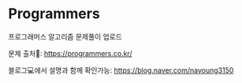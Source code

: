 # Programmers
프로그래머스 알고리즘 문제풀이 업로드


문제 출처🔎: https://programmers.co.kr/

블로그💻에서 설명과 함께 확인가능:
https://blog.naver.com/nayoung3150
